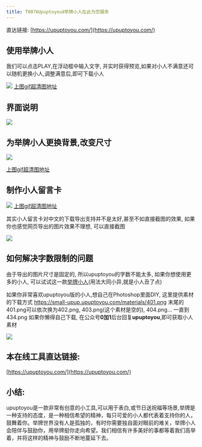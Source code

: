 ```yaml
---
title: T007《Upuptoyou》举牌小人在此为您服务
---
```

直达链接: [https://upuptoyou.com/](https://upuptoyou.com/)

## 使用举牌小人

我们可以点击PLAY,在浮动框中输入文字, 并实时获得预览,如果对小人不满意还可以随机更换小人,调整满意后,即可下载小人

![](https://www.v2fy.com/asset/0i/OnlineToolsBook/OnlineToolsBookMD/T007-upuptoyou.assets/73604674-77485f80-45cf-11ea-8aec-76c6eb7ffe00.gif)
[上图gif超清图地址](https://user-images.githubusercontent.com/15868458/73604675-77485f80-45cf-11ea-90cc-c03f2cf6fb98.gif)


## 界面说明

![](https://www.v2fy.com/asset/0i/OnlineToolsBook/OnlineToolsBookMD/T007-upuptoyou.assets/73604668-60a20880-45cf-11ea-9c1e-6b2c9d0f6f39.png)



## 为举牌小人更换背景,改变尺寸

![](https://www.v2fy.com/asset/0i/OnlineToolsBook/OnlineToolsBookMD/T007-upuptoyou.assets/73604732-76fc9400-45d0-11ea-83d0-969c81320d86.gif)

[上图gif超清图地址](https://user-images.githubusercontent.com/15868458/73604731-76fc9400-45d0-11ea-8da7-6c4cd57f6489.gif)



## 制作小人留言卡

![](https://www.v2fy.com/asset/0i/OnlineToolsBook/OnlineToolsBookMD/T007-upuptoyou.assets/73605012-d27c5100-45d3-11ea-920c-cbb55ef3a64f.gif)
[上图gif超清图地址](https://user-images.githubusercontent.com/15868458/73605014-d27c5100-45d3-11ea-8cff-93921ac658ca.gif)

其实小人留言卡对中文的下载导出支持并不是太好,甚至不如直接截图的效果, 如果你也感觉网页导出的图片效果不理想, 可以直接截图

![](https://www.v2fy.com/asset/0i/OnlineToolsBook/OnlineToolsBookMD/T007-upuptoyou.assets/73605011-d1e3ba80-45d3-11ea-876a-4ad49fb16939.png)

## 如何解决字数限制的问题

由于导出的图片尺寸是固定的, 所以upuptoyou的字数不能太多, 如果你想使用更多的小人, 可以试试这一款[举牌小人](http://www.atoolbox.net/Tool.php?Id=789)(用法大同小异,就是小人丑了点)

如果你非常喜欢upuptoyou版的小人,想自己在Photoshop里面DIY, 这里提供素材的下载方式
https://small-upup.upuptoyou.com/materials/401.png
末尾的401.png可以依次换为402.png, 403.png(这个素材是空的), 404.png... 一直到434.png
如果你懒得自己下载, 在公众号**0加1**后台回复**upuptoyou**,即可获取小人素材

![](https://www.v2fy.com/asset/007-upuptoyou/73605317-ce523280-45d7-11ea-9ffb-26d6c0fafe66.png)


## 本在线工具直达链接:


[https://upuptoyou.com/](https://upuptoyou.com/)



## 小结:

upuptoyou是一款非常有创意的小工具,可以用于表白,或节日送祝福等场景,举牌是一种支持的态度，是一种相信希望的精神，每只可爱的小人都代表着支持你的人，鼓舞着你。举牌世界没有人是孤独的，有时你需要独自面对眼前的难关，举牌小人会陪伴与鼓励你，用举牌挺你走向希望。我们相信有许多美好的事都等着我们高举着，并将这样的精神与鼓励不断地蔓延下去。